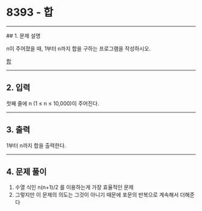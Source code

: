 # 8393 -  합

<hr/>
## 1. 문제 설명

n이 주어졌을 때, 1부터 n까지 합을 구하는 프로그램을 작성하시오.

[합](<https://www.acmicpc.net/problem/8393>)

------

## 2. 입력

첫째 줄에 n (1 ≤ n ≤ 10,000)이 주어진다.

------

## 3. 출력

1부터 n까지 합을 출력한다.

------

## 4. 문제 풀이

1. 수열 식인 n(n+1)/2 를 이용하는게 가장 효율적인 문제
2. 그렇지만 이 문제의 의도는 그것이 아니기 때문에 포문의 반복으로 계속해서 더해준다
